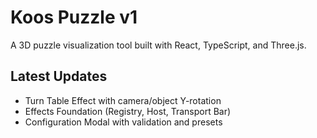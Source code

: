 # Koos Puzzle v1

A 3D puzzle visualization tool built with React, TypeScript, and Three.js.

## Latest Updates
- Turn Table Effect with camera/object Y-rotation
- Effects Foundation (Registry, Host, Transport Bar)
- Configuration Modal with validation and presets
